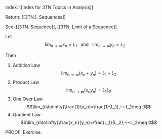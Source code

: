 Index: [[Index for 3TN Topics in Analysis]]

Return: [[3TN.1. Sequences]]

See: [[3TN. Sequence]], [[3TN. Limit of a Sequence]]

Let $$\lim_{n\to\infty}x_n=L_1~~~\text{and}~~~\lim_{n\to\infty}y_n=L_2$$

Then

1. Addition Law
$$\lim_{n\to\infty}(x_n+y_n)=L_1+L_2$$
2. Product Law
$$\lim_{n\to\infty}(x_ny_n)=L_1L_2$$
3. One Over Law
$$\lim_{n\to\infty}\frac{1}{x_n}=\frac{1}{L_1},~~L_1\neq 0$$
4. Quotient Law
$$\lim_{n\to\infty}\frac{x_n}{y_n}=\frac{L_1}{L_2},~~L_2\neq 0$$

PROOF: Exercise.